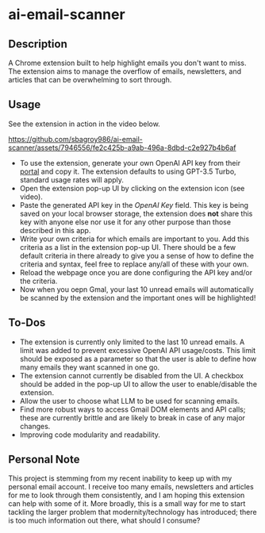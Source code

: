 # ai-email-scanner

## Description
A Chrome extension built to help highlight emails you don't want to miss. The extension aims to manage the overflow of emails, newsletters, and articles that can be overwhelming to sort through. 

## Usage
See the extension in action in the video below.

https://github.com/sbagroy986/ai-email-scanner/assets/7946556/fe2c425b-a9ab-496a-8dbd-c2e927b4b6af

- To use the extension, generate your own OpenAI API key from their [portal](https://platform.openai.com/api-keys) and copy it. The extension defaults to using GPT-3.5 Turbo, standard usage rates will apply.
- Open the extension pop-up UI by clicking on the extension icon (see video).
- Paste the generated API key in the *OpenAI Key* field. This key is being saved on your local browser storage, the extension does **not** share this key with anyone else nor use it for any other purpose than those described in this app.
- Write your own criteria for which emails are important to you. Add this criteria as a list in the extension pop-up UI. There should be a few default criteria in there already to give you a sense of how to define the criteria and syntax, feel free to replace any/all of these with your own.
- Reload the webpage once you are done configuring the API key and/or the criteria.
- Now when you oepn Gmal, your last 10 unread emails will automatically be scanned by the extension and the important ones will be highlighted!

## To-Dos
- The extension is currently only limited to the last 10 unread emails. A limit was added to prevent excessive OpenAI API usage/costs. This limit should be exposed as a parameter so that the user is able to define how many emails they want scanned in one go.
- The extension cannot currently be disabled from the UI. A checkbox should be added in the pop-up UI to allow the user to enable/disable the extension.
- Allow the user to choose what LLM to be used for scanning emails.
- Find more robust ways to access Gmail DOM elements and API calls; these are currently brittle and are likely to break in case of any major changes.
- Improving code modularity and readability.

## Personal Note
This project is stemming from my recent inability to keep up with my personal email account. I receive too many emails, newsletters and articles for me to look through them consistently, and I am hoping this extension can help with some of it. More broadly, this is a small way for me to start tackling the larger problem that modernity/technology has introduced; there is too much information out there, what should I consume?
